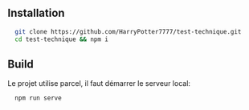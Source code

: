 ## Installation

```bash
  git clone https://github.com/HarryPotter7777/test-technique.git
  cd test-technique && npm i
```

## Build

Le projet utilise parcel, il faut démarrer le serveur local:
```bash
  npm run serve
```
